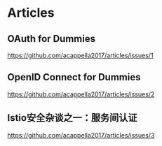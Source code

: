 # Articles

## OAuth for Dummies
https://github.com/acappella2017/articles/issues/1

## OpenID Connect for Dummies
https://github.com/acappella2017/articles/issues/2

## Istio安全杂谈之一：服务间认证 
https://github.com/acappella2017/articles/issues/3
